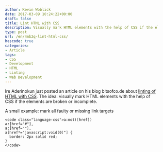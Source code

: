 ```yaml
---
author: Kevin Woblick
date: 2017-03-09 10:24:22+00:00
draft: false
title: Lint HTML with CSS
description: Visually mark HTML elements with the help of CSS if the elements are broken or incomplete.
type: post
url: /en/4nb2q-lint-html-css/
hascode: true
categories:
- Article
tags:
- CSS
- Development
- HTML
- Linting
- Web Development
---
```


Ire Aderinokun just posted an article on his blog bitsofco.de about [linting of HTML with CSS](https://bitsofco.de/linting-html-using-css/). The idea: visually mark HTML elements with the help of CSS if the elements are broken or incomplete.

A small example: mark all faulty or missing link targets
    
    <code class="language-css">a:not([href])  
    a:[href="#"],  
    a:[href=""],  
    a[href*="javascript:void(0)"] {
      border: 2px solid red;
    }
    </code>
